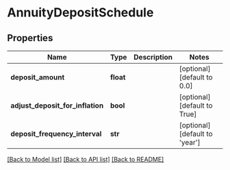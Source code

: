 # AnnuityDepositSchedule

## Properties
Name | Type | Description | Notes
------------ | ------------- | ------------- | -------------
**deposit_amount** | **float** |  | [optional] [default to 0.0]
**adjust_deposit_for_inflation** | **bool** |  | [optional] [default to True]
**deposit_frequency_interval** | **str** |  | [optional] [default to 'year']

[[Back to Model list]](../README.md#documentation-for-models) [[Back to API list]](../README.md#documentation-for-api-endpoints) [[Back to README]](../README.md)


